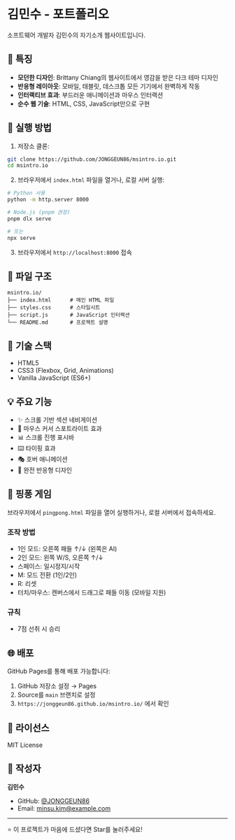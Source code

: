 # 김민수 - 포트폴리오

소프트웨어 개발자 김민수의 자기소개 웹사이트입니다.

## 🌟 특징

- **모던한 디자인**: Brittany Chiang의 웹사이트에서 영감을 받은 다크 테마 디자인
- **반응형 레이아웃**: 모바일, 태블릿, 데스크톱 모든 기기에서 완벽하게 작동
- **인터랙티브 효과**: 부드러운 애니메이션과 마우스 인터랙션
- **순수 웹 기술**: HTML, CSS, JavaScript만으로 구현

## 🚀 실행 방법

1. 저장소 클론:

```bash
git clone https://github.com/JONGGEUN86/msintro.io.git
cd msintro.io
```

2. 브라우저에서 `index.html` 파일을 열거나, 로컬 서버 실행:

```bash
# Python 사용
python -m http.server 8000

# Node.js (pnpm 권장)
pnpm dlx serve

# 또는
npx serve
```

3. 브라우저에서 `http://localhost:8000` 접속

## 📂 파일 구조

```
msintro.io/
├── index.html      # 메인 HTML 파일
├── styles.css      # 스타일시트
├── script.js       # JavaScript 인터랙션
└── README.md       # 프로젝트 설명
```

## 🎨 기술 스택

- HTML5
- CSS3 (Flexbox, Grid, Animations)
- Vanilla JavaScript (ES6+)

## 💡 주요 기능

- ✨ 스크롤 기반 섹션 네비게이션
- 🎯 마우스 커서 스포트라이트 효과
- 📊 스크롤 진행 표시바
- ⌨️ 타이핑 효과
- 🎭 호버 애니메이션
- 📱 완전 반응형 디자인

## 🏓 핑퐁 게임

브라우저에서 `pingpong.html` 파일을 열어 실행하거나, 로컬 서버에서 접속하세요.

### 조작 방법

- 1인 모드: 오른쪽 패들 ↑/↓ (왼쪽은 AI)
- 2인 모드: 왼쪽 W/S, 오른쪽 ↑/↓
- 스페이스: 일시정지/시작
- M: 모드 전환 (1인/2인)
- R: 리셋
- 터치/마우스: 캔버스에서 드래그로 패들 이동 (모바일 지원)

### 규칙

- 7점 선취 시 승리

## 🌐 배포

GitHub Pages를 통해 배포 가능합니다:

1. GitHub 저장소 설정 → Pages
2. Source를 `main` 브랜치로 설정
3. `https://jonggeun86.github.io/msintro.io/` 에서 확인

## 📝 라이선스

MIT License

## 👤 작성자

**김민수**

- GitHub: [@JONGGEUN86](https://github.com/JONGGEUN86)
- Email: minsu.kim@example.com

---

⭐ 이 프로젝트가 마음에 드셨다면 Star를 눌러주세요!
